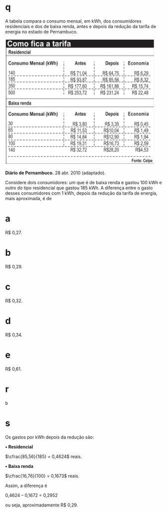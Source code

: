 # q
A tabela compara o consumo mensal, em kWh, dos consumidores residenciais e dos de baixa renda, antes e depois da redução da tarifa de energia no estado de Pernambuco.

![](ab37ac38-fa5b-fa93-4531-80bf6a9c8d5c.png)

**Diário de Pernambuco.** 28 abr. 2010 (adaptado).

Considere dois consumidores: um que é de baixa renda e gastou 100 kWh e outro do tipo residencial que gastou 185 kWh. A diferença entre o gasto desses consumidores com 1 kWh, depois da redução da tarifa de energia, mais aproximada, é de

# a
R$ 0,27.

# b
R$ 0,29.

# c
R$ 0,32.

# d
R$ 0,34.

# e
R$ 0,61.

# r
b

# s
Os gastos por kWh depois da redução são:

**• Residencial**

$\cfrac{85,56}{185} = 0,4624$ reais.

**• Baixa renda**

$\cfrac{16,76}{100} = 0,1673$ reais.

Assim, a diferença é

0,4624 – 0,1672 = 0,2952

ou seja, aproximadamente R$ 0,29.
